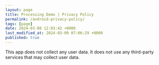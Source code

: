 ```yaml
---
layout: page
title: Processing Demo | Privacy Policy
permalink: /android-privacy-policy/
tags: [page]
date: 2024-03-08 12:03:42 +0000
last_modified_at: 2024-03-09 07:06:29 +0000
published: true
---
```


This app does not collect any user data. It does not use any third-party services that may collect user data.
